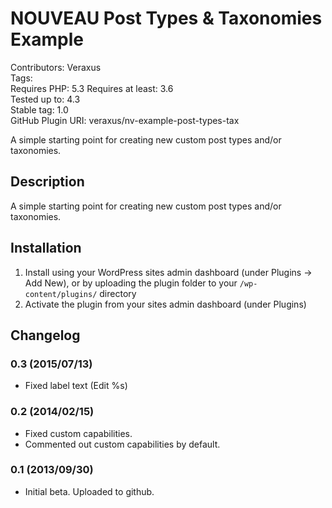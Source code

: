 # NOUVEAU Post Types & Taxonomies Example
Contributors: Veraxus  
Tags:  
Requires PHP: 5.3 
Requires at least: 3.6  
Tested up to: 4.3  
Stable tag: 1.0  
GitHub Plugin URI: veraxus/nv-example-post-types-tax  

A simple starting point for creating new custom post types and/or taxonomies.

## Description
A simple starting point for creating new custom post types and/or taxonomies.

## Installation

1. Install using your WordPress sites admin dashboard (under Plugins &rarr; Add New), or by uploading the plugin folder to your `/wp-content/plugins/` directory
2. Activate the plugin from your sites admin dashboard (under Plugins)

## Changelog

### 0.3 (2015/07/13)
* Fixed label text (Edit %s)

### 0.2 (2014/02/15)
* Fixed custom capabilities.
* Commented out custom capabilities by default.

### 0.1 (2013/09/30)
* Initial beta. Uploaded to github.
